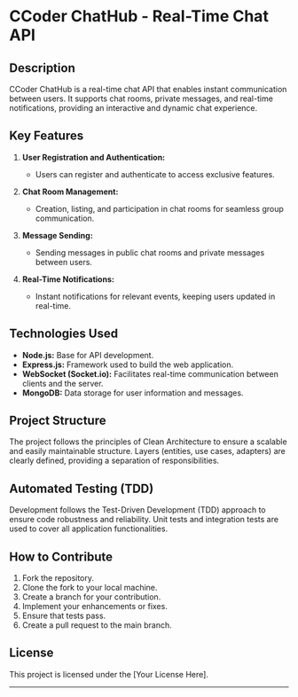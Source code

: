 # CCoder ChatHub - Real-Time Chat API

## Description

CCoder ChatHub is a real-time chat API that enables instant communication between users. It supports chat rooms, private messages, and real-time notifications, providing an interactive and dynamic chat experience.

## Key Features

1. **User Registration and Authentication:**
   - Users can register and authenticate to access exclusive features.

2. **Chat Room Management:**
   - Creation, listing, and participation in chat rooms for seamless group communication.

3. **Message Sending:**
   - Sending messages in public chat rooms and private messages between users.

4. **Real-Time Notifications:**
   - Instant notifications for relevant events, keeping users updated in real-time.

## Technologies Used

- **Node.js:** Base for API development.
- **Express.js:** Framework used to build the web application.
- **WebSocket (Socket.io):** Facilitates real-time communication between clients and the server.
- **MongoDB:** Data storage for user information and messages.

## Project Structure

The project follows the principles of Clean Architecture to ensure a scalable and easily maintainable structure. Layers (entities, use cases, adapters) are clearly defined, providing a separation of responsibilities.

## Automated Testing (TDD)

Development follows the Test-Driven Development (TDD) approach to ensure code robustness and reliability. Unit tests and integration tests are used to cover all application functionalities.

## How to Contribute

1. Fork the repository.
2. Clone the fork to your local machine.
3. Create a branch for your contribution.
4. Implement your enhancements or fixes.
5. Ensure that tests pass.
6. Create a pull request to the main branch.

## License

This project is licensed under the [Your License Here].

---
